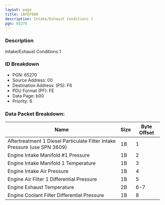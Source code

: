 ```yaml
---
layout: page
title: 18FEF600
description: Intake/Exhaust Conditions 1
pgn: 65270
---
```


### Description

Intake/Exhaust Conditions 1

### ID Breakdown
* PGN: 65270
* Source Address: 00
* Destination Address: (PS): F6
* PDU Format (PF): FE
* Data Page: b00
* Priority: 6
### Data Packet Breakdown:

| Name | Size | Byte Offset |
| ---- | ---- | ----------- |
| Aftertreatment 1 Diesel Particulate Filter Intake Pressure (use SPN 3609) | 1B | 1 |
| Engine Intake Manifold #1 Pressure | 1B | 2 |
| Engine Intake Manifold 1 Temperature | 1B | 3 |
| Engine Intake Air Pressure | 1B | 4 |
| Engine Air Filter 1 Differential Pressure | 1B | 5 |
| Engine Exhaust Temperature | 2B | 6-7 |
| Engine Coolant Filter Differential Pressure | 1B | 8 |
